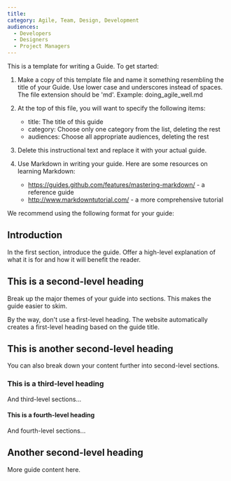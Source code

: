 ```yaml
---
title:
category: Agile, Team, Design, Development
audiences:
  - Developers
  - Designers
  - Project Managers
---
```


This is a template for writing a Guide. To get started:

1. Make a copy of this template file and name it something resembling the
   title of your Guide. Use lower case and underscores instead of spaces. The
   file extension should be 'md'. Example: doing_agile_well.md

2. At the top of this file, you will want to specify the following items:
    - title: The title of this guide
    - category: Choose only one category from the list, deleting the rest
    - audiences: Choose all appropriate audiences, deleting the rest

3. Delete this instructional text and replace it with your actual guide.

4. Use Markdown in writing your guide. Here are some resources on learning
   Markdown:
    - https://guides.github.com/features/mastering-markdown/ - a reference
      guide
    - http://www.markdowntutorial.com/ - a more comprehensive tutorial

We recommend using the following format for your guide:

## Introduction

In the first section, introduce the guide. Offer a high-level explanation of
what it is for and how it will benefit the reader.

## This is a second-level heading

Break up the major themes of your guide into sections. This makes the guide
easier to skim.

By the way, don't use a first-level heading. The website automatically creates
a first-level heading based on the guide title.

## This is another second-level heading

You can also break down your content further into second-level sections.

### This is a third-level heading

And third-level sections...

#### This is a fourth-level heading

And fourth-level sections...

## Another second-level heading

More guide content here.
